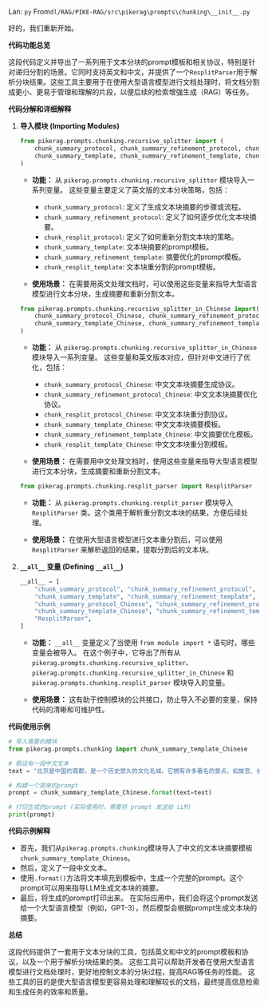 Lan: `py` From`dl/RAG/PIKE-RAG/src\pikerag\prompts\chunking\__init__.py`

好的，我们重新开始。

**代码功能总览**

这段代码定义并导出了一系列用于文本分块的prompt模板和相关协议，特别是针对递归分割的场景。它同时支持英文和中文，并提供了一个`ResplitParser`用于解析分块结果。这些工具主要用于在使用大型语言模型进行文档处理时，将文档分割成更小、更易于管理和理解的片段，以便后续的检索增强生成（RAG）等任务。

**代码分解和详细解释**

1. **导入模块 (Importing Modules)**

   ```python
   from pikerag.prompts.chunking.recursive_splitter import (
       chunk_summary_protocol, chunk_summary_refinement_protocol, chunk_resplit_protocol,
       chunk_summary_template, chunk_summary_refinement_template, chunk_resplit_template,
   )
   ```

   *   **功能：** 从 `pikerag.prompts.chunking.recursive_splitter` 模块导入一系列变量。 这些变量主要定义了英文版的文本分块策略，包括：
        *   `chunk_summary_protocol`: 定义了生成文本块摘要的步骤或流程。
        *   `chunk_summary_refinement_protocol`: 定义了如何逐步优化文本块摘要。
        *   `chunk_resplit_protocol`: 定义了如何重新分割文本块的策略。
        *   `chunk_summary_template`: 文本块摘要的prompt模板。
        *   `chunk_summary_refinement_template`: 摘要优化的prompt模板。
        *   `chunk_resplit_template`: 文本块重分割的prompt模板。

   *   **使用场景：** 在需要用英文处理文档时，可以使用这些变量来指导大型语言模型进行文本分块，生成摘要和重新分割文本。

   ```python
   from pikerag.prompts.chunking.recursive_splitter_in_Chinese import(
       chunk_summary_protocol_Chinese, chunk_summary_refinement_protocol_Chinese, chunk_resplit_protocol_Chinese,
       chunk_summary_template_Chinese, chunk_summary_refinement_template_Chinese, chunk_resplit_template_Chinese,
   )
   ```

   *   **功能：** 从 `pikerag.prompts.chunking.recursive_splitter_in_Chinese` 模块导入一系列变量。 这些变量和英文版本对应，但针对中文进行了优化，包括：
        *   `chunk_summary_protocol_Chinese`: 中文文本块摘要生成协议。
        *   `chunk_summary_refinement_protocol_Chinese`: 中文文本块摘要优化协议。
        *   `chunk_resplit_protocol_Chinese`: 中文文本块重分割协议。
        *   `chunk_summary_template_Chinese`: 中文文本块摘要模板。
        *   `chunk_summary_refinement_template_Chinese`: 中文摘要优化模板。
        *   `chunk_resplit_template_Chinese`: 中文文本块重分割模板。

   *   **使用场景：** 在需要用中文处理文档时，使用这些变量来指导大型语言模型进行文本分块，生成摘要和重新分割文本。

   ```python
   from pikerag.prompts.chunking.resplit_parser import ResplitParser
   ```

   *   **功能：**  从 `pikerag.prompts.chunking.resplit_parser` 模块导入 `ResplitParser` 类。这个类用于解析重分割文本块的结果，方便后续处理。

   *   **使用场景：** 在使用大型语言模型进行文本重分割后，可以使用 `ResplitParser` 来解析返回的结果，提取分割后的文本块。

2. **`__all__` 变量 (Defining `__all__`)**

   ```python
   __all__ = [
       "chunk_summary_protocol", "chunk_summary_refinement_protocol", "chunk_resplit_protocol",
       "chunk_summary_template", "chunk_summary_refinement_template", "chunk_resplit_template",
       "chunk_summary_protocol_Chinese", "chunk_summary_refinement_protocol_Chinese", "chunk_resplit_protocol_Chinese",
       "chunk_summary_template_Chinese", "chunk_summary_refinement_template_Chinese", "chunk_resplit_template_Chinese",
       "ResplitParser",
   ]
   ```

   *   **功能：**  `__all__` 变量定义了当使用 `from module import *` 语句时，哪些变量会被导入。 在这个例子中，它导出了所有从 `pikerag.prompts.chunking.recursive_splitter`、`pikerag.prompts.chunking.recursive_splitter_in_Chinese` 和 `pikerag.prompts.chunking.resplit_parser` 模块导入的变量。

   *   **使用场景：**  这有助于控制模块的公共接口，防止导入不必要的变量，保持代码的清晰和可维护性。

**代码使用示例**

```python
# 导入需要的模块
from pikerag.prompts.chunking import chunk_summary_template_Chinese

# 假设有一段中文文本
text = "北京是中国的首都，是一个历史悠久的文化名城。它拥有许多著名的景点，如故宫、长城、颐和园等。北京也是一个现代化的国际大都市，吸引着来自世界各地的人们。"

# 构建一个简单的prompt
prompt = chunk_summary_template_Chinese.format(text=text)

# 打印生成的prompt (实际使用时，需要将 prompt 发送给 LLM)
print(prompt)
```

**代码示例解释**

*   首先，我们从`pikerag.prompts.chunking`模块导入了中文的文本块摘要模板`chunk_summary_template_Chinese`。
*   然后，定义了一段中文文本。
*   使用`.format()`方法将文本填充到模板中，生成一个完整的prompt。这个prompt可以用来指导LLM生成文本块的摘要。
*   最后，将生成的prompt打印出来。  在实际应用中，我们会将这个prompt发送给一个大型语言模型（例如，GPT-3），然后模型会根据prompt生成文本块的摘要。

**总结**

这段代码提供了一套用于文本分块的工具，包括英文和中文的prompt模板和协议，以及一个用于解析分块结果的类。  这些工具可以帮助开发者在使用大型语言模型进行文档处理时，更好地控制文本的分块过程，提高RAG等任务的性能。 这些工具的目的是使大型语言模型更容易处理和理解较长的文档，最终提高信息检索和生成任务的效率和质量。
